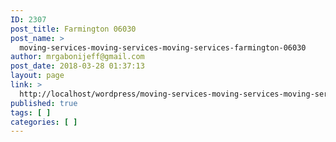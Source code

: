 ```yaml
---
ID: 2307
post_title: Farmington 06030
post_name: >
  moving-services-moving-services-moving-services-farmington-06030
author: mrgabonijeff@gmail.com
post_date: 2018-03-28 01:37:13
layout: page
link: >
  http://localhost/wordpress/moving-services-moving-services-moving-services-farmington-06030/
published: true
tags: [ ]
categories: [ ]
---
```

